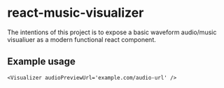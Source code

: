 # react-music-visualizer

The intentions of this project is to expose a basic waveform audio/music visualiuer as a modern functional react component.

## Example usage

```
<Visualizer audioPreviewUrl='example.com/audio-url' />
```